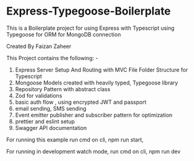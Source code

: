 # Express-Typegoose-Boilerplate
This is a Boilerplate project for using Express with Typescript using Typegoose for ORM for MongoDB connection

Created By Faizan Zaheer

This Project contains the following: -

1. Express Server Setup And Routing with MVC File Folder Structure for Typescript
2. Mongoose Models created with heavily typed, Typegoose library
3. Repository Pattern with abstract class
4. Zod for validations
5. basic auth flow , using encrypted JWT and passport
6. email sending, SMS sending
7. Event emitter publisher and subscriber pattern for optimization
8. prettier and eslint setup
9. Swagger API documentation

For running this example run cmd on cli, npm run start,

For running in development watch mode, run cmd on cli, npm run dev
